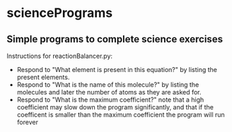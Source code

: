 # sciencePrograms
Simple programs to complete science exercises
--------------------------------------------------------
Instructions for reactionBalancer.py:
- Respond to "What element is present in this equation?" by listing the present elements.
- Respond to "What is the name of this molecule?" by listing the molecules and later the number of atoms as they are asked for.
- Respond to "What is the maximum coefficient?" note that a high coefficient may slow down the program significantly, and that if the coefficent is smaller than the maximum coefficient the program will run forever
